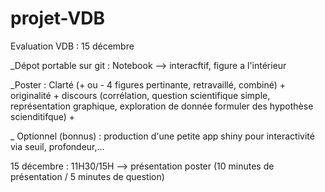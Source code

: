 # projet-VDB

Evaluation VDB : 15 décembre 


_Dépot portable sur git : Notebook --> interacftif, figure a l'intérieur

_Poster : Clarté (+ ou - 4 figures pertinante, retravaillé, combiné) + originalité +  discours (corrélation, question scientifique simple, représentation graphique, exploration de donnée formuler des hypothèse scienditifque) + 

_ Optionnel (bonnus) : production d'une petite app shiny pour interactivité via seuil, profondeur,...


15 décembre : 11H30/15H --> présentation poster (10 minutes de présentation / 5 minutes de question)
